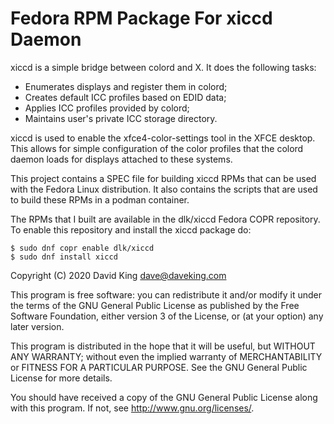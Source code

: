 # Fedora RPM Package For xiccd Daemon

xiccd is a simple bridge between colord and X. It does the following tasks:

 * Enumerates displays and register them in colord;
 * Creates default ICC profiles based on EDID data;
 * Applies ICC profiles provided by colord;
 * Maintains user's private ICC storage directory.

xiccd is used to enable the xfce4-color-settings tool in the XFCE
desktop.  This allows for simple configuration of the color profiles 
that the colord daemon loads for displays attached to these systems.

This project contains a SPEC file for building xiccd RPMs that can be
used with the Fedora Linux distribution.  It also contains the scripts
that are used to build these RPMs in a podman container.

The RPMs that I built are available in the dlk/xiccd Fedora COPR repository.
To enable this repository and install the xiccd package do:
```
$ sudo dnf copr enable dlk/xiccd
$ sudo dnf install xiccd
```

Copyright (C) 2020  David King <dave@daveking.com>

This program is free software: you can redistribute it and/or modify
it under the terms of the GNU General Public License as published by
the Free Software Foundation, either version 3 of the License, or
(at your option) any later version.

This program is distributed in the hope that it will be useful,
but WITHOUT ANY WARRANTY; without even the implied warranty of
MERCHANTABILITY or FITNESS FOR A PARTICULAR PURPOSE.  See the
GNU General Public License for more details.

You should have received a copy of the GNU General Public License
along with this program.  If not, see <http://www.gnu.org/licenses/>.

